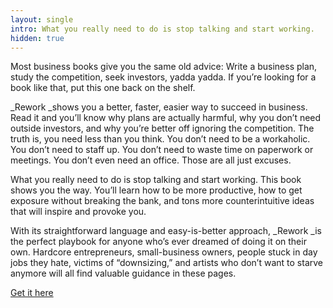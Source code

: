 ```yaml
---
layout: single
intro: What you really need to do is stop talking and start working.
hidden: true
---
```

Most business books give you the same old advice: Write a business plan, study the competition, seek investors, yadda yadda. If you&#8217;re looking for a book like that, put this one back on the shelf.

_Rework _shows you a better, faster, easier way to succeed in business. Read it and you&#8217;ll know why plans are actually harmful, why you don&#8217;t need outside investors, and why you&#8217;re better off ignoring the competition. The truth is, you need less than you think. You don&#8217;t need to be a workaholic. You don&#8217;t need to staff up. You don&#8217;t need to waste time on paperwork or meetings. You don&#8217;t even need an office. Those are all just excuses.

What you really need to do is stop talking and start working. This book shows you the way. You&#8217;ll learn how to be more productive, how to get exposure without breaking the bank, and tons more counterintuitive ideas that will inspire and provoke you.

With its straightforward language and easy-is-better approach, _Rework _is the perfect playbook for anyone who’s ever dreamed of doing it on their own. Hardcore entrepreneurs, small-business owners, people stuck in day jobs they hate, victims of &#8220;downsizing,&#8221; and artists who don’t want to starve anymore will all find valuable guidance in these pages.

[Get it here](http://www.amazon.com/Rework-Jason-Fried/dp/0307463745 "Rework")